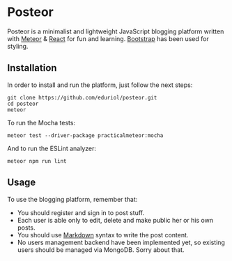 # Posteor
Posteor is a minimalist and lightweight JavaScript blogging platform written with [Meteor](https://www.meteor.com/) & [React](https://facebook.github.io/react/) for fun and learning. [Bootstrap](http://getbootstrap.com/) has been used for styling.

## Installation
In order to install and run the platform, just follow the next steps:
```
git clone https://github.com/eduriol/posteor.git
cd posteor
meteor
```
To run the Mocha tests:
```
meteor test --driver-package practicalmeteor:mocha
```
And to run the ESLint analyzer:
```
meteor npm run lint
```
## Usage
To use the blogging platform, remember that:
* You should register and sign in to post stuff.
* Each user is able only to edit, delete and make public her or his own posts.
* You should use [Markdown](https://en.wikipedia.org/wiki/Markdown) syntax to write the post content.
* No users management backend have been implemented yet, so existing users should be managed via MongoDB. Sorry about that.
